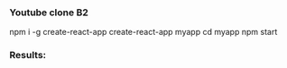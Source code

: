 ### Youtube clone B2


npm i -g create-react-app
create-react-app myapp
cd myapp
npm start

### Results:

